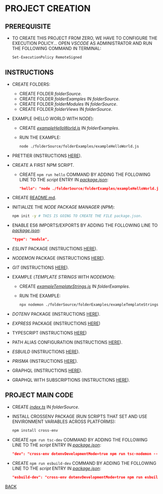 # PROJECT CREATION

## PREREQUISITE

* TO CREATE THIS PROJECT FROM ZERO, WE HAVE TO CONFIGURE THE EXECUTION POLICY... OPEN _VSCODE_ AS ADMINISTRATOR AND RUN THE FOLLOWING COMMAND IN TERMINAL:

  ```bash
  Set-ExecutionPolicy RemoteSigned
  ```  

## INSTRUCTIONS

* CREATE FOLDERS:
  * CREATE FOLDER _folderSource_.
  * CREATE FOLDER _folderExamples_ IN _folderSource_.
  * CREATE FOLDER _folderModules_ IN _folderSource_.
  * CREATE FOLDER _folderViews_ IN _folderSource_.

* EXAMPLE (HELLO WORLD WITH _NODE_):
  * CREATE [_exampleHelloWorld.js_](../../folderSource/folderExamples/exampleHelloWorld.js) IN _folderExamples_.
  * RUN THE EXAMPLE:

    ```bash
    node ./folderSource/folderExamples/exampleHelloWorld.js
    ```

* PRETTIER (INSTRUCTIONS [HERE](./filePrettier.md)).

* CREATE A FIRST NPM SCRIPT.
  * CREATE `npm run hello` COMMAND BY ADDING THE FOLLOWING LINE TO THE _script_ ENTRY IN [_package.json_](../package.json):

    ```json
    "hello": "node ./folderSource/folderExamples/exampleHelloWorld.js",
    ```

* CREATE [README.md](../../README.md).

* INITIALIZE THE _NODE PACKAGE MANAGER_ (_NPM_):

  ```bash
  npm init -y # THIS IS GOING TO CREATE THE FILE package.json.
  ```

* ENABLE ES6 IMPORTS/EXPORTS BY ADDING THE FOLLOWING LINE TO [_package.json_](../../package.json):

  ```json
  "type": "module",
  ```

* _ESLINT_ PACKAGE (INSTRUCTIONS [HERE](./fileEslint.md)).

* _NODEMON_ PACKAGE (INSTRUCTIONS [HERE](./fileNodemon.md)).

* _GIT_ (INSTRUCTIONS [HERE](./fileGit.md)).

* EXAMPLE (_TEMPLATE STRINGS_ WITH _NODEMON_):
  * CREATE [_exampleTemplateStrings.js_](../../folderSource/folderExamples/exampleTemplateStrings.js) IN _folderExamples_.
  * RUN THE EXAMPLE:

    ```bash
    npx nodemon ./folderSource/folderExamples/exampleTemplateStrings.js
    ```

* _DOTENV_ PACKAGE (INSTRUCTIONS [HERE](./fileDotenv.md)).

* _EXPRESS_ PACKAGE (INSTRUCTIONS [HERE](./fileExpress.md))

* TYPESCRIPT (INSTRUCTIONS [HERE](./fileTypescript.md))

* PATH ALIAS CONFIGURATION (INSTRUCTIONS [HERE](./filePathAlias.md)).

* _ESBUILD_ (INSTRUCTIONS [HERE](./fileEsbuild.md)).

* _PRISMA_ (INSTRUCTIONS [HERE](./filePrisma.md)).

* GRAPHQL (INSTRUCTIONS [HERE](./fileGraphql.md)).

* GRAPHQL WITH SUBSCRIPTIONS (INSTRUCTIONS [HERE](./fileGraphqlSubscriptions.md)).

## PROJECT MAIN CODE

* CREATE [_index.ts_](../../folderSource/index.ts) IN _folderSource_.
* INSTALL CROSSENV PACKAGE (RUN SCRIPTS THAT SET AND USE ENVIRONMENT VARIABLES ACROSS PLATFORMS):

  ```bash
  npm install cross-env
  ```

* CREATE `npm run tsc-dev` COMMAND BY ADDING THE FOLLOWING LINE TO THE _script_ ENTRY IN [_package.json_](../package.json):

  ```json
  "dev": "cross-env dotenvDevelopmentMode=true npm run tsc-nodemon --jsfile=./folderDist/index.js\"",
  ```

* CREATE `npm run esbuild-dev` COMMAND BY ADDING THE FOLLOWING LINE TO THE _script_ ENTRY IN [_package.json_](../package.json):

  ```json
  "esbuild-dev": "cross-env dotenvDevelopmentMode=true npm run esbuild-nodemon --jsfile=./folderDist/index.js\"",
  ```

[BACK](../../README.md)
